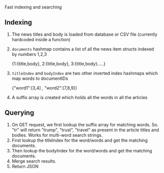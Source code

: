 Fast indexing and searching

## Indexing

1. The news titles and body is loaded from database or CSV file (currently hardcoded inside a function)

2. `documents` hashmap contains a list of all the news item structs indexed by numbers 1,2,3

   {1:{title,body}, 2:{title,body}, 3:{title,body}.....}

3. `titleIndex` and `bodyIndex` are two other inverted index hashmaps which map words to documentIDs

   {"word1":[3,4] , "word2":[7,8,9]}

4. A suffix array is created which holds all the words in all the articles



## Querying

1. On GET request, we first lookup the suffix array for matching words. So. "tr" will return "trump", "trust", "travel" as present in the article titles and bodies. Works for multi-word search strings.
2. First lookup the titleIndex for the word/words and get the matching documents.
3. Then lookup the bodyIndex for the word/words and get the matching documents. 
4. Merge search results.
5. Return JSON